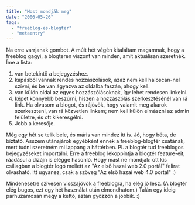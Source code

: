 ```yaml
---
title: "Most mondják meg"
date: "2006-05-26"
tags: 
  - "freeblog-es-blogter"
  - "metaentry"
---
```


Na erre varrjanak gombot. A múlt hét végén kitaláltam magamnak, hogy a freeblog gagyi, a blogteren viszont van minden, amit aktuálisan szeretnék. Íme a lista:

1. van betekintő a bejegyzéshez.
2. kapásból vannak rendes hozzászólások, azaz nem kell haloscan-nel szívni, és be van ágyazva az oldalba faszán, ahogy kell.
3. van külön oldal az egyes hozzászólásoknak, így lehet rendesen linkelni.
4. képet könnyebb beszúrni, hiszen a hozzászólás szerkesztésénél van rá link. Ha olvasom a blogot, és rájövök, hogy valamit meg akarok szerkeszteni, van rá közvetlen linkem; nem kell külön elmászni az admin felületre, és ott kikeresgélni.
5. Jobb a keresője.

Még egy hét se telik bele, és máris van mindez itt is. Jó, hogy béta, de bíztató. Asszem utánajárok egyébként ennek a freeblog-blogtér csatának, mert tudni szeretném mi lappang a háttérben. Pl. a blogtér tud freeblogos bejegyzéseket importálni. Erre a freeblog lekoppintja a blogtér feature-eit, ráadásul a dizájn is eléggé hasonló. Hogy mást ne mondjak: ott kis csillagban a blogtér logó mellett az "Az első hazai web 2.0 portál" felirat olvasható. Itt ugyanez, csak a szöveg "Az első hazai web 4.0 portál" :)

Mindenesetre szivesen visszajövök a freeblogra, ha elég jó lesz. (A blogtér elég bugos, ezt egy hét használat után elmondhatom.) Talán egy ideig párhuzamosan megy a kettő, aztán győzzön a jobbik. :)
